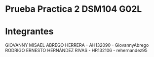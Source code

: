 # Prueba Practica 2 DSM104 G02L
# Integrantes
GIOVANNY MISAEL ABREGO HERRERA  - AH132090 - GiovannyAbrego  
RODRIGO ERNESTO HERNÁNDEZ RIVAS - HR132106 - rehernandez95
